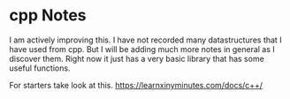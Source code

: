 # cpp Notes

I am actively improving this.  I have not recorded many datastructures that I have used from cpp. 
But I will be adding much more notes in general as I discover them.  Right now it just has a very basic library that has some useful functions. 

For starters take look at this. 
https://learnxinyminutes.com/docs/c++/
